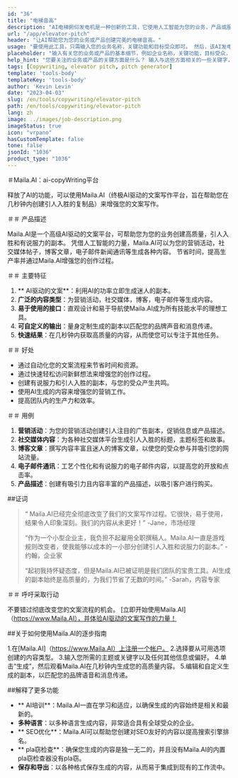 ```yaml
---
id: "36"
title: "电梯音高"
description: "AI电梯俯仰发电机是一种创新的工具，它使用人工智能为您的业务，产品或服务创建有说服力和迷人的电梯俯仰。 用简洁而引人入胜的推销给潜在客户或投资者留下深刻的印象，突出了您产品的关键方面，使其在竞争中脱颖而出。"
url: "/app/elevator-pitch"
header: "让AI帮助您为您的业务或产品创建完美的电梯音高。"
usage: "要使用此工具，只需输入您的业务名称，关键功能和目标受众即可。 然后，该AI发电机将创建一个精心制作，简洁和有说服力的电梯音高，突出了您的业务或产品的独特销售点。"
placeholder: "输入有关您的业务或产品的基本细节，例如企业名称，关键功能，目标受众，等。"
help_hint: "您要关注的业务或产品的关键方面是什么？ 输入与这些方面相关的一些关键字，我们的AI将根据您的输入创建引人入胜的电梯音高。"
tags: [Copywriting, elevator pitch, pitch generator]
template: 'tools-body'
templateKey: 'tools-body'
author: 'Kevin Levin'
date: "2023-04-03"
slug: /en/tools/copywriting/elevator-pitch
path: /en/tools/copywriting/elevator-pitch
lang: zh
image: ../images/job-description.png
imageStatus: true
icon: "vrpano"
hasCustomTemplate: false
tone: false
jsonId: "1036"
product_type: "1036"
---
```

＃Maila.AI：ai-copyWriting平台

释放了AI的功能，可以使用Maila.AI（终极AI驱动的文案写作平台，旨在帮助您在几秒钟内创建引人入胜的复制品）来增强您的文案写作。

＃＃ 产品描述

Maila.AI是一个高级AI驱动的文案平台，可帮助您为您的业务创建高质量，引人入胜和有说服力的副本。 凭借人工智能的力量，Maila.AI可以为您的营销活动，社交媒体帖子，博客文章，电子邮件新闻通讯等生成各种内容。 节省时间，提高生产率并通过Maila.AI增强您的创作过程。

＃＃ 主要特征

1. ** AI驱动的文案**：利用AI的功率立即生成迷人的副本。
 2. **广泛的内容类型**：为营销活动，社交媒体，博客，电子邮件等生成内容。
 3. **易于使用的接口**：直观设计和易于导航使Maila.AI成为所有技能水平的理想工具。
 4. **可自定义的输出**：量身定制生成的副本以匹配您的品牌声音和消息传递。
 5. **快速结果**：在几秒钟内获取高质量的内容，从而使您可以专注于其他任务。

＃＃ 好处

 - 通过自动化您的文案流程来节省时间和资源。
  - 通过快速轻松访问新鲜想法来增强您的创作过程。
  - 创建有说服力和引人入胜的副本，与您的受众产生共鸣。
  - 使用AI生成的内容来增强您的营销工作。
  - 提高团队内的生产力和效率。

＃＃ 用例

1. **营销活动**：为您的营销活动创建引人注目的广告副本，促销信息或产品描述。
2. **社交媒体内容**：为各种社交媒体平台生成引人入胜的标题，主题标签和故事。
3. **博客文章**：撰写内容丰富且迷人的博客文章，以使您的受众参与并吸引您的网站流量。
4. **电子邮件通讯**：工艺个性化和有说服力的电子邮件内容，以提高您的开放和点击率。
5. **产品描述**：创建有吸引力且内容丰富的产品描述，以吸引客户进行购买。

##证词

>“ Maila.AI已经完全彻底改变了我们的文案写作过程。它很快，易于使用，结果令人印象深刻。我们的内容从未更好！”  -Jane，市场经理
 >
 >“作为一个小型企业主，我负担不起雇用全职撰稿人。Maila.AI一直是游戏规则改变者，使我能够以成本的一小部分创建引人入胜和说服力的副本。”  - 约翰，企业家
 >
 >“起初我持怀疑态度，但是Maila.AI已被证明是我们团队的宝贵工具。AI生成的副本始终是高质量的，为我们节省了无数的时间。”  -Sarah，内容专家

＃＃ 呼吁采取行动

不要错过彻底改变您的文案流程的机会。  [立即开始使用Maila.AI]（https://www.Maila.AI），并体验AI驱动的文案写作的力量！

##关于如何使用Maila.AI的逐步指南

1.在[Maila.AI]（https://www.Maila.AI）上注册一个帐户。
 2.选择要从可用选项创建的内容类型。
 3.输入您所需的主题或关键字以及任何其他信息或偏好。
 4.单击“生成”，然后观看Maila.AI在几秒钟内生成您的高质量内容。
 5.编辑和自定义生成的副本，以匹配您的品牌语音和消息传递。

##解释了更多功能

 -  ** AI培训**：Maila.AI一直在学习和适应，以确保生成的内容始终是相关和最新的。
  -  **多种语言**：以多种语言生成内容，非常适合具有全球受众的企业。
  -  ** SEO优化**：Maila.AI可以帮助您创建对SEO友好的内容以提高搜索引擎排名。
  -  ** pla窃检查**：确保您生成的内容是独一无二的，并且没有Maila.AI的内置pla窃检查器没有pla窃。
  -  **保存和导出**：以各种格式保存生成的内容，从而易于集成到现有的工作流中。
